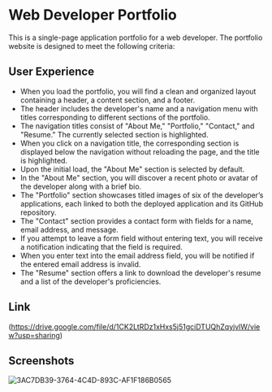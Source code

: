 # Web Developer Portfolio

This is a single-page application portfolio for a web developer. The portfolio website is designed to meet the following criteria:

## User Experience

- When you load the portfolio, you will find a clean and organized layout containing a header, a content section, and a footer.
- The header includes the developer's name and a navigation menu with titles corresponding to different sections of the portfolio.
- The navigation titles consist of "About Me," "Portfolio," "Contact," and "Resume." The currently selected section is highlighted.
- When you click on a navigation title, the corresponding section is displayed below the navigation without reloading the page, and the title is highlighted.
- Upon the initial load, the "About Me" section is selected by default.
- In the "About Me" section, you will discover a recent photo or avatar of the developer along with a brief bio.
- The "Portfolio" section showcases titled images of six of the developer’s applications, each linked to both the deployed application and its GitHub repository.
- The "Contact" section provides a contact form with fields for a name, email address, and message.
- If you attempt to leave a form field without entering text, you will receive a notification indicating that the field is required.
- When you enter text into the email address field, you will be notified if the entered email address is invalid.
- The "Resume" section offers a link to download the developer's resume and a list of the developer's proficiencies.

## Link

(https://drive.google.com/file/d/1CK2LtRDz1xHxs5j51gciDTUQhZqyjvlW/view?usp=sharing)
## Screenshots


![3AC7DB39-3764-4C4D-893C-AF1F186B0565](https://github.com/elixit/react-portfolio/assets/63372291/e98bc748-fe6a-4d47-a613-67c0f5ce52e5)

